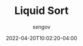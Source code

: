 ---
date: 2022-04-20T10:02:20-04:00
title: "Liquid Sort"
seo_title: "Liquid Sort"
description: Liquid Sort
author: sengov
image: share.jpg
video:
url: games/liquid
weight: 0
type: "games"
layout: liquid

---